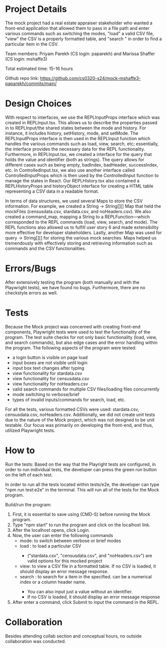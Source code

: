 # Project Details

The mock project had a real estate appraiser stakeholder who wanted a front-end application that allowed them to pass in a file path and enter various commands such as switching the modes, "load" a valid CSV file, "view" the CSV is a properly formatted table, and "search <column> <row>" in order to find a particular item in the CSV.

Team members: Priyam Parekh (CS login: paparekh) and Marissa Shaffer (CS login: mshaffe3)

Total estimated time: 15-16 hours

Github repo link: https://github.com/cs0320-s24/mock-mshaffe3-paparekh/commits/main/

# Design Choices

With respect to interfaces, we use the REPLInputProps interface which was created in REPLInput.tsx. This allows us to describe the properties passed in to REPLInput/the shared states between the mode and history. For instance, it includes history, setHistory, mode, and setMode. The REPLInputProps interface is then used in the REPLInput function which handles the various commands such as load, view, search, etc; essentially, the interface provides the necessary data for the REPL functionality. Furthermore, in REPLInput.tsx, we created a interface for the query that holds the value and identifier (both as strings). The query allows for different cases such as being empty, badIndex, badHeader, successIndex, etc. In ControlledInput.tsx, we also use another interface called ControlledInputProps which is then used by the ControlledInput function to manage the states in React. Our REPLHistory.tsx also contained a REPLHistoryProps and historyObject interface for creating a HTML table representing a CSV data in a readable format.

In terms of data structures, we used several Maps to store the CSV information. For example, we created a String -> String[][] Map that held the mockFiles (censusdata.csv, stardata.csv, and noHeaders.csv). We also created a command_map, mapping a String to a REPLFunction—which corresponded to the REPL commands (load, view, search, and mode). The REPL functions also allowed us to fulfill user story 6 and made extensibility more effective for developer stakeholders. Lastly, another Map was used for query -> String[][] for storing the various mock searches. Maps helped us tremendously with effectively storing and retrieving information such as commands and the CSV functionalities.

# Errors/Bugs

After extensively testing the program (both manually and with the Playwright tests), we have found no bugs. Furthermore, there are no checkstyle errors as well.

# Tests

Because the Mock project was concerned with creating front-end components, Playwright tests were used to test the functionality of the program. The test suite checks for not only basic functionality (load, view, and search commands), but also edge cases and the error handling within the program. The following aspects of the program were tested:

- a login button is visible on page load
- input boxes are not visible until login
- input box text changes after typing
- view functionality for stardata.csv
- view functionality for censusdata.csv
- view functionality for noHeaders.csv
- valid search commands for multiple CSV files/loading files concurrently
- mode switching to verbose/brief
- types of invalid inputs/commands for search, load, etc.

For all the tests, various formatted CSVs were used: stardata.csv, censusdata.csv, noHeaders.csv.
Additionally, we did not create unit tests due to the nature of the Mock project, which was not designed to be unit testable. Our focus was primarily on developing the front-end, and thus, utilized Playwright tests.

# How to

Run the tests:
Based on the way that the Playright tests are configured, in order to run individual tests, the developer can press the green run button on the left of each test.

In order to run all the tests located within tests/e2e, the developer can type "npm run test:e2e" in the terminal. This will run all of the tests for the Mock program.

Build/run the program:

1. First, it is essential to save using (CMD-S) before running the Mock program.
2. Type "npm start" to run the program and click on the localhost link.
3. After the localhost opens, click Login.
4. Now, the user can enter the following commands
   - mode: to switch between verbose or brief modes
   - load <csv file>: to load a particular CSV
     - ("stardata.csv", "censusdata.csv", and "noHeaders.csv") are valid options for this mocked project
   - view: to view a CSV file in a formatted table. If no CSV is loaded, it should display an error message response.
   - search <column> <value>: to search for a <value> item in the <column> specified. <column> can be a numerical index or a column header name.
     - You can also input just a value without an identifier.
     - If no CSV is loaded, it should display an error message response
5. After enter a command, click Submit to input the command in the REPL.

# Collaboration

Besides attending collab section and conceptual hours, no outside collaboration was conducted.
